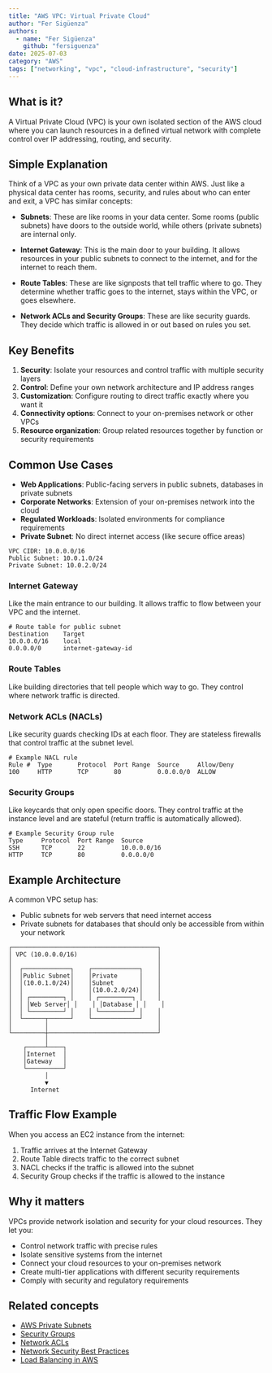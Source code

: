 ```yaml
---
title: "AWS VPC: Virtual Private Cloud"
author: "Fer Sigüenza"
authors:
  - name: "Fer Sigüenza"
    github: "fersiguenza"
date: 2025-07-03
category: "AWS"
tags: ["networking", "vpc", "cloud-infrastructure", "security"]
---
```


## What is it?

A Virtual Private Cloud (VPC) is your own isolated section of the AWS cloud where you can launch resources in a defined virtual network with complete control over IP addressing, routing, and security.

## Simple Explanation

Think of a VPC as your own private data center within AWS. Just like a physical data center has rooms, security, and rules about who can enter and exit, a VPC has similar concepts:

- **Subnets**: These are like rooms in your data center. Some rooms (public subnets) have doors to the outside world, while others (private subnets) are internal only.

- **Internet Gateway**: This is the main door to your building. It allows resources in your public subnets to connect to the internet, and for the internet to reach them.

- **Route Tables**: These are like signposts that tell traffic where to go. They determine whether traffic goes to the internet, stays within the VPC, or goes elsewhere.

- **Network ACLs and Security Groups**: These are like security guards. They decide which traffic is allowed in or out based on rules you set.

## Key Benefits

1. **Security**: Isolate your resources and control traffic with multiple security layers
2. **Control**: Define your own network architecture and IP address ranges
3. **Customization**: Configure routing to direct traffic exactly where you want it
4. **Connectivity options**: Connect to your on-premises network or other VPCs
5. **Resource organization**: Group related resources together by function or security requirements

## Common Use Cases

- **Web Applications**: Public-facing servers in public subnets, databases in private subnets
- **Corporate Networks**: Extension of your on-premises network into the cloud
- **Regulated Workloads**: Isolated environments for compliance requirements
- **Private Subnet**: No direct internet access (like secure office areas)

```
VPC CIDR: 10.0.0.0/16
Public Subnet: 10.0.1.0/24
Private Subnet: 10.0.2.0/24
```

### Internet Gateway
Like the main entrance to our building. It allows traffic to flow between your VPC and the internet.

```
# Route table for public subnet
Destination    Target
10.0.0.0/16    local
0.0.0.0/0      internet-gateway-id
```

### Route Tables
Like building directories that tell people which way to go. They control where network traffic is directed.

### Network ACLs (NACLs)
Like security guards checking IDs at each floor. They are stateless firewalls that control traffic at the subnet level.

```
# Example NACL rule
Rule #  Type       Protocol  Port Range  Source     Allow/Deny
100     HTTP       TCP       80          0.0.0.0/0  ALLOW
```

### Security Groups
Like keycards that only open specific doors. They control traffic at the instance level and are stateful (return traffic is automatically allowed).

```
# Example Security Group rule
Type     Protocol  Port Range  Source
SSH      TCP       22          10.0.0.0/16
HTTP     TCP       80          0.0.0.0/0
```

## Example Architecture

A common VPC setup has:
- Public subnets for web servers that need internet access
- Private subnets for databases that should only be accessible from within your network

```
┌────────────────────────────────────────┐
│ VPC (10.0.0.0/16)                      │
│                                        │
│  ┌─────────────┐    ┌─────────────┐    │
│  │Public Subnet│    │Private      │    │
│  │(10.0.1.0/24)│    │Subnet       │    │
│  │             │    │(10.0.2.0/24)│    │
│  │ ┌─────────┐ │    │ ┌─────────┐ │    │
│  │ │Web Server│ │    │ │Database │ │    │
│  │ └─────────┘ │    │ └─────────┘ │    │
│  └──────┬──────┘    └─────────────┘    │
│         │                              │
└─────────┼──────────────────────────────┘
          │
    ┌─────┴────┐
    │Internet  │
    │Gateway   │
    └──────────┘
          │
          ▼
      Internet
```

## Traffic Flow Example

When you access an EC2 instance from the internet:

1. Traffic arrives at the Internet Gateway
2. Route Table directs traffic to the correct subnet
3. NACL checks if the traffic is allowed into the subnet
4. Security Group checks if the traffic is allowed to the instance

## Why it matters

VPCs provide network isolation and security for your cloud resources. They let you:
- Control network traffic with precise rules
- Isolate sensitive systems from the internet
- Connect your cloud resources to your on-premises network
- Create multi-tier applications with different security requirements
- Comply with security and regulatory requirements

## Related concepts

- [AWS Private Subnets](/explanations/aws/private-subnets.md)
- [Security Groups](/explanations/aws/security-groups.md)
- [Network ACLs](/explanations/aws/network-acls.md)
- [Network Security Best Practices](/explanations/security/network-security.md)
- [Load Balancing in AWS](/explanations/aws/load-balancing.md)
